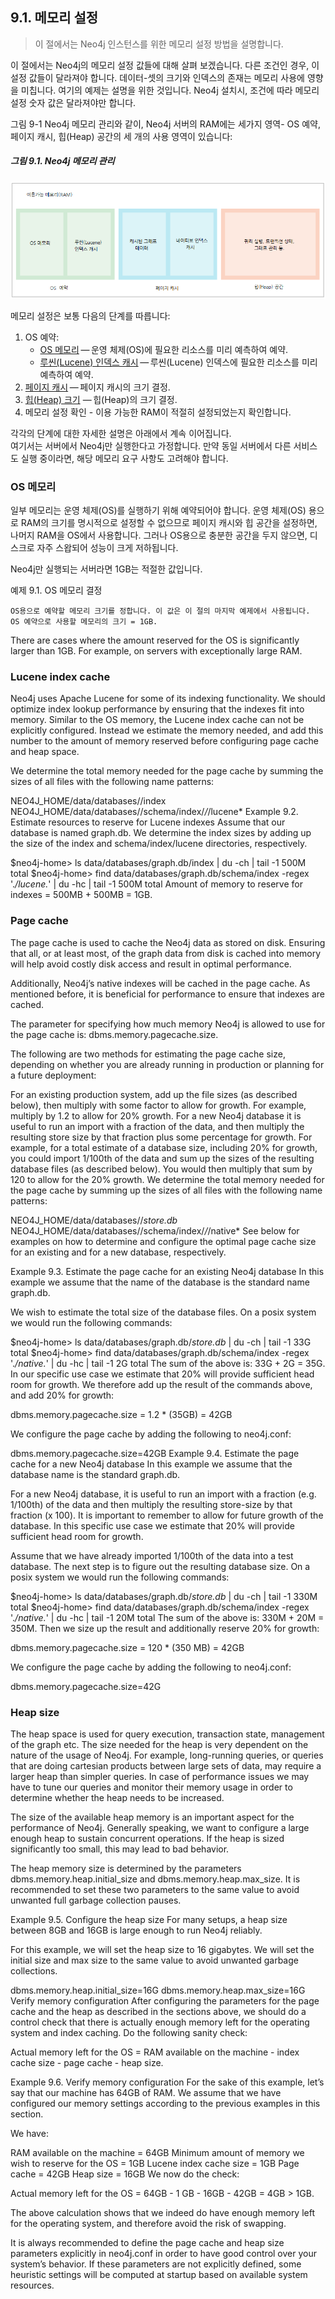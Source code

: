 ## 9.1. 메모리 설정
> 이 절에서는 Neo4j 인스턴스를 위한 메모리 설정 방법을 설명합니다.  

<span class="glyphicon glyphicon-info-sign" aria-hidden="true"> </span> 이 절에서는 Neo4j의 메모리 설정 값들에 대해 살펴 보겠습니다. 다른 조건인 경우, 이 설정 값들이 달라져야 합니다. 데이터-셋의 크기와 인덱스의 존재는 메모리 사용에 영향을 미칩니다. 여기의 예제는 설명을 위한 것입니다. Neo4j 설치시, 조건에 따라 메모리 설정 숫자 값은 달라져야만 합니다.  

그림 9-1 Neo4j 메모리 관리와 같이, Neo4j 서버의 RAM에는 세가지 영역- OS 예약, 페이지 캐시, 힙(Heap) 공간의 세 개의 사용 영역이 있습니다:  
##### 그림 9.1. Neo4j 메모리 관리
![](./9_1.png)

메모리 설정은 보통 다음의 단계를 따릅니다:

1. OS 예약:  
   * [OS 메모리](#os-메모리) — 운영 체제(OS)에 필요한 리소스를 미리 예측하여 예약.
   * [루씬(Lucene) 인덱스 캐시](#lucene-index-cache) — 루씬(Lucene) 인덱스에 필요한 리소스를 미리 예측하여 예약.
2. [페이지 캐시](#page-cache) — 페이지 캐시의 크기 결정.
3. [힙(Heap) 크기](#heap-size) — 힙(Heap)의 크기 결정.
4. 메모리 설정 확인 - 이용 가능한 RAM이 적절히 설정되었는지 확인합니다.   

각각의 단계에 대한 자세한 설명은 아래에서 계속 이어집니다.  
여기서는 서버에서 Neo4j만 실행한다고 가정합니다. 만약 동일 서버에서 다른 서비스도 실행 중이라면, 해당 메모리 요구 사항도 고려해야 합니다.

### OS 메모리
일부 메모리는 운영 체제(OS)를 실행하기 위해 예약되어야 합니다. 운영 체제(OS) 용으로 RAM의 크기를 명시적으로 설정할 수 없으므로 페이지 캐시와 힙 공간을 설정하면, 나머지 RAM을 OS에서 사용합니다. 그러나 OS용으로 충분한 공간을 두지 않으면, 디스크로 자주 스왑되어 성능이 크게 저하됩니다.

Neo4j만 실행되는 서버라면 1GB는 적절한 값입니다.

예제 9.1. OS 메모리 결정
```
OS용으로 예약할 메모리 크기를 정합니다. 이 값은 이 절의 마지막 예제에서 사용됩니다.
OS 예약으로 사용할 메모리의 크기 = 1GB.
```


There are cases where the amount reserved for the OS is significantly larger than 1GB. For example, on servers with exceptionally large RAM.

### Lucene index cache
Neo4j uses Apache Lucene for some of its indexing functionality. We should optimize index lookup performance by ensuring that the indexes fit into memory. Similar to the OS memory, the Lucene index cache can not be explicitly configured. Instead we estimate the memory needed, and add this number to the amount of memory reserved before configuring page cache and heap space.

We determine the total memory needed for the page cache by summing the sizes of all files with the following name patterns:

NEO4J_HOME/data/databases/<database-name>/index
NEO4J_HOME/data/databases/<database-name>/schema/index/*/*/lucene*
Example 9.2. Estimate resources to reserve for Lucene indexes
Assume that our database is named graph.db. We determine the index sizes by adding up the size of the index and schema/index/lucene directories, respectively.

$neo4j-home> ls data/databases/graph.db/index | du -ch | tail -1
500M    total
$neo4j-home> find data/databases/graph.db/schema/index -regex '.*/lucene.*' | du -hc | tail -1
500M    total
Amount of memory to reserve for indexes = 500MB + 500MB = 1GB.

### Page cache
The page cache is used to cache the Neo4j data as stored on disk. Ensuring that all, or at least most, of the graph data from disk is cached into memory will help avoid costly disk access and result in optimal performance.

Additionally, Neo4j’s native indexes will be cached in the page cache. As mentioned before, it is beneficial for performance to ensure that indexes are cached.

The parameter for specifying how much memory Neo4j is allowed to use for the page cache is: dbms.memory.pagecache.size.

The following are two methods for estimating the page cache size, depending on whether you are already running in production or planning for a future deployment:

For an existing production system, add up the file sizes (as described below), then multiply with some factor to allow for growth. For example, multiply by 1.2 to allow for 20% growth.
For a new Neo4j database it is useful to run an import with a fraction of the data, and then multiply the resulting store size by that fraction plus some percentage for growth. For example, for a total estimate of a database size, including 20% for growth, you could import 1/100th of the data and sum up the sizes of the resulting database files (as described below). You would then multiply that sum by 120 to allow for the 20% growth.
We determine the total memory needed for the page cache by summing up the sizes of all files with the following name patterns:

NEO4J_HOME/data/databases/<database-name>/*store.db*
NEO4J_HOME/data/databases/<database-name>/schema/index/*/*/native*
See below for examples on how to determine and configure the optimal page cache size for an existing and for a new database, respectively.

Example 9.3. Estimate the page cache for an existing Neo4j database
In this example we assume that the name of the database is the standard name graph.db.

We wish to estimate the total size of the database files. On a posix system we would run the following commands:

$neo4j-home> ls data/databases/graph.db/*store.db* | du -ch | tail -1
33G total
$neo4j-home> find data/databases/graph.db/schema/index -regex '.*/native.*' | du -hc | tail -1
2G  total
The sum of the above is: 33G + 2G = 35G. In our specific use case we estimate that 20% will provide sufficient head room for growth. We therefore add up the result of the commands above, and add 20% for growth:

dbms.memory.pagecache.size = 1.2 * (35GB) =  42GB

We configure the page cache by adding the following to neo4j.conf:

dbms.memory.pagecache.size=42GB
Example 9.4. Estimate the page cache for a new Neo4j database
In this example we assume that the database name is the standard graph.db.

For a new Neo4j database, it is useful to run an import with a fraction (e.g. 1/100th) of the data and then multiply the resulting store-size by that fraction (x 100). It is important to remember to allow for future growth of the database. In this specific use case we estimate that 20% will provide sufficient head room for growth.

Assume that we have already imported 1/100th of the data into a test database. The next step is to figure out the resulting database size. On a posix system we would run the following commands:

$neo4j-home> ls data/databases/graph.db/*store.db* | du -ch | tail -1
330M total
$neo4j-home> find data/databases/graph.db/schema/index -regex '.*/native.*' | du -hc | tail -1
20M total
The sum of the above is: 330M + 20M = 350M. Then we size up the result and additionally reserve 20% for growth:

dbms.memory.pagecache.size = 120 * (350 MB) =  42GB

We configure the page cache by adding the following to neo4j.conf:

dbms.memory.pagecache.size=42G
### Heap size
The heap space is used for query execution, transaction state, management of the graph etc. The size needed for the heap is very dependent on the nature of the usage of Neo4j. For example, long-running queries, or queries that are doing cartesian products between large sets of data, may require a larger heap than simpler queries. In case of performance issues we may have to tune our queries and monitor their memory usage in order to determine whether the heap needs to be increased.

The size of the available heap memory is an important aspect for the performance of Neo4j. Generally speaking, we want to configure a large enough heap to sustain concurrent operations. If the heap is sized significantly too small, this may lead to bad behavior.

The heap memory size is determined by the parameters dbms.memory.heap.initial_size and dbms.memory.heap.max_size. It is recommended to set these two parameters to the same value to avoid unwanted full garbage collection pauses.

Example 9.5. Configure the heap size
For many setups, a heap size between 8GB and 16GB is large enough to run Neo4j reliably.

For this example, we will set the heap size to 16 gigabytes. We will set the initial size and max size to the same value to avoid unwanted garbage collections.

dbms.memory.heap.initial_size=16G
dbms.memory.heap.max_size=16G
Verify memory configuration
After configuring the parameters for the page cache and the heap as described in the sections above, we should do a control check that there is actually enough memory left for the operating system and index caching. Do the following sanity check:

Actual memory left for the OS = RAM available on the machine - index cache size - page cache - heap size.

Example 9.6. Verify memory configuration
For the sake of this example, let’s say that our machine has 64GB of RAM. We assume that we have configured our memory settings according to the previous examples in this section.

We have:

RAM available on the machine = 64GB
Minimum amount of memory we wish to reserve for the OS = 1GB
Lucene index cache size = 1GB
Page cache = 42GB
Heap size = 16GB
We now do the check:

Actual memory left for the OS = 64GB - 1 GB - 16GB - 42GB = 4GB > 1GB.

The above calculation shows that we indeed do have enough memory left for the operating system, and therefore avoid the risk of swapping.

It is always recommended to define the page cache and heap size parameters explicitly in neo4j.conf in order to have good control over your system’s behavior. If these parameters are not explicitly defined, some heuristic settings will be computed at startup based on available system resources.
